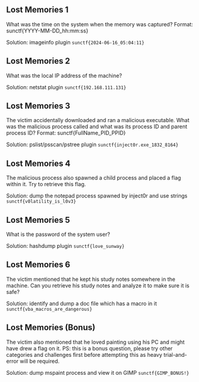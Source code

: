 ## Lost Memories 1
What was the time on the system when the memory was captured? Format: sunctf{YYYY-MM-DD_hh:mm:ss}

Solution: imageinfo plugin `sunctf{2024-06-16_05:04:11}`

## Lost Memories 2
What was the local IP address of the machine?

Solution: netstat plugin `sunctf{192.168.111.131}`

## Lost Memories 3
The victim accidentally downloaded and ran a malicious executable. What was the malicious process called and what was its process ID and parent process ID? Format: sunctf{FullName_PID_PPID}

Solution: pslist/psscan/pstree plugin `sunctf{inject0r.exe_1832_8164}`

## Lost Memories 4
The malicious process also spawned a child process and placed a flag within it. Try to retrieve this flag.

Solution: dump the notepad process spawned by inject0r and use strings `sunctf{v0latility_is_l0v3}`

## Lost Memories 5
What is the password of the system user?

Solution: hashdump plugin `sunctf{love_sunway}`

## Lost Memories 6
The victim mentioned that he kept his study notes somewhere in the machine. Can you retrieve his study notes and analyze it to make sure it is safe?

Solution: identify and dump a doc file which has a macro in it `sunctf{vba_macros_are_dangerous}`

## Lost Memories (Bonus)
The victim also mentioned that he loved painting using his PC and might have drew a flag on it. PS: this is a bonus question, please try other categories and challenges first before attempting this as heavy trial-and-error will be required.

Solution: dump mspaint process and view it on GIMP `sunctf{GIMP_BONUS!}`

